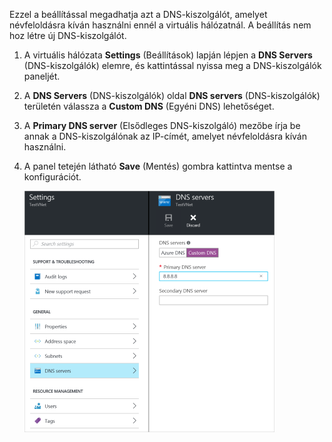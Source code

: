 Ezzel a beállítással megadhatja azt a DNS-kiszolgálót, amelyet névfeloldásra kíván használni ennél a virtuális hálózatnál. A beállítás nem hoz létre új DNS-kiszolgálót.

1. A virtuális hálózata **Settings** (Beállítások) lapján lépjen a **DNS Servers** (DNS-kiszolgálók) elemre, és kattintással nyissa meg a DNS-kiszolgálók paneljét.
2. A **DNS Servers** (DNS-kiszolgálók) oldal **DNS servers** (DNS-kiszolgálók) területén válassza a **Custom DNS** (Egyéni DNS) lehetőséget.
3. A **Primary DNS server** (Elsődleges DNS-kiszolgáló) mezőbe írja be annak a DNS-kiszolgálónak az IP-címét, amelyet névfeloldásra kíván használni.
4. A panel tetején látható **Save** (Mentés) gombra kattintva mentse a konfigurációt.

    ![Egyéni DNS](./media/vpn-gateway-add-dns-rm-portal/customdns400.png)


<!--HONumber=Jun16_HO2-->


